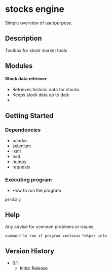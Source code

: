 # stocks engine

Simple overview of use/purpose.

## Description

Toolbox for stock market tools

## Modules

#### Stock data retriever

* Retrieves historic data for stocks
* Keeps stock data up to date
*

## Getting Started

### Dependencies

* pandas 
* selenium
* lxml
* bs4
* numpy
* requests

### Executing program

* How to run the program

```
pending
```

## Help

Any advise for common problems or issues.
```
command to run if program contains helper info
```

## Version History

* 0.1
    * Initial Release

